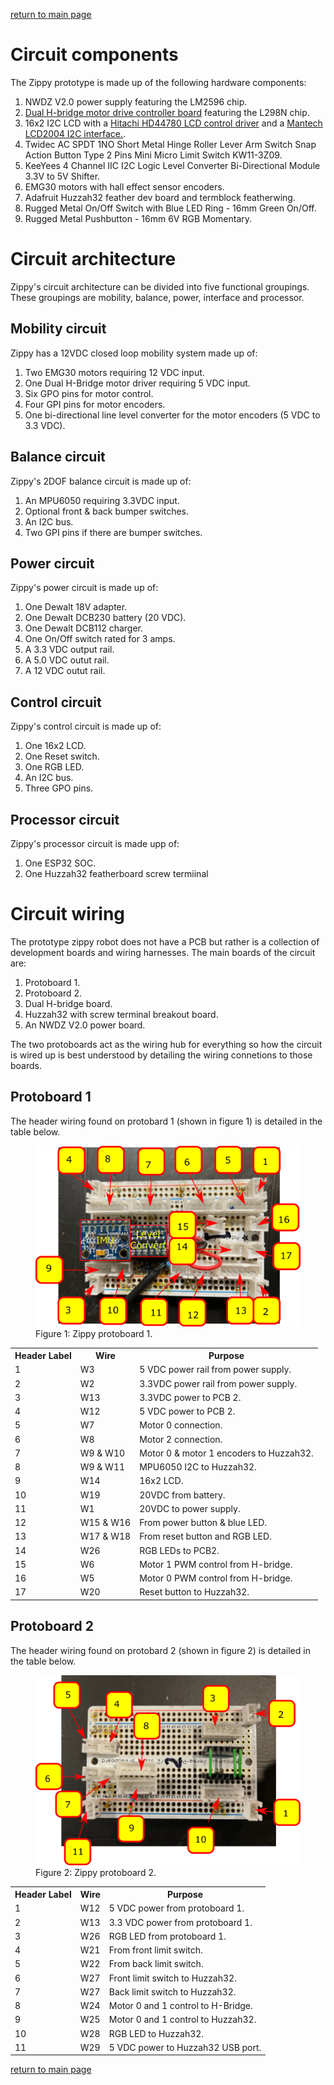 [return to main page](https://github.com/theAgingApprentice/zippy/blob/main/README.md)

# Circuit components

The Zippy prototype is made up of the following hardware components:

1. NWDZ V2.0 power supply featuring the LM2596 chip.
2. [Dual H-bridge motor drive controller board](https://handsontec.com/dataspecs/module/L298N%20Motor%20Driver.pdf) featuring the L298N chip.
3. 16x2 I2C LCD with a [Hitachi HD44780 LCD control driver](https://www.sparkfun.com/datasheets/LCD/HD44780.pdf) and a [Mantech LCD2004 I2C interface.](https://www.mantech.co.za/datasheets/products/LCD2004-i2c.pdf).
4. Twidec AC SPDT 1NO Short Metal Hinge Roller Lever Arm Switch Snap Action Button Type 2 Pins Mini Micro Limit Switch KW11-3Z09.
5. KeeYees 4 Channel IIC I2C Logic Level Converter Bi-Directional Module 3.3V to 5V Shifter.
6. EMG30 motors with hall effect sensor encoders.
7. Adafruit Huzzah32 feather dev board and termblock featherwing.
8. Rugged Metal On/Off Switch with Blue LED Ring - 16mm Green On/Off.
9. Rugged Metal Pushbutton - 16mm 6V RGB Momentary.

# Circuit architecture

Zippy's circuit architecture can be divided into five functional groupings. These groupings are mobility, balance, power, interface and processor. 

## Mobility circuit

Zippy has a 12VDC closed loop mobility system made up of:

1. Two EMG30 motors requiring 12 VDC input.
2. One Dual H-Bridge motor driver requiring 5 VDC input.
3. Six GPO pins for motor control.
4. Four GPI pins for motor encoders.
5. One bi-directional line level converter for the motor encoders (5 VDC to 3.3 VDC).

## Balance circuit

Zippy's 2DOF balance circuit is made up of:

1. An MPU6050 requiring 3.3VDC input.
2. Optional front & back bumper switches.
3. An I2C bus.
4. Two GPI pins if there are bumper switches.

## Power circuit

Zippy's power circuit is made up of:

1. One Dewalt 18V adapter.
2. One Dewalt DCB230 battery (20 VDC).
3. One Dewalt DCB112 charger.
4. One On/Off switch rated for 3 amps.
5. A 3.3 VDC output rail.
6. A 5.0 VDC outut rail.
7. A 12 VDC outut rail.

## Control circuit

Zippy's control circuit is made up of:

1. One 16x2 LCD.
2. One Reset switch.
3. One RGB LED.
4. An I2C bus.
5. Three GPO pins.

## Processor circuit

Zippy's processor circuit is made upp of:

1. One ESP32 SOC.
2. One Huzzah32 featherboard screw termiinal

# Circuit wiring

The prototype zippy robot does not have a PCB but rather is a collection of development boards and wiring harnesses. The main boards of the circuit are: 

1. Protoboard 1.
2. Protoboard 2.
3. Dual H-bridge board.
4. Huzzah32 with screw terminal breakout board.
5. An NWDZ V2.0 power board.

The two protoboards act as the wiring hub for everything so how the circuit is wired up is best understood by detailing the wiring connetions to those boards.

## Protoboard 1

The header wiring found on protobard 1 (shown in figure 1) is detailed in the table below.

<figure>
 <img src="https://github.com/theAgingApprentice/zippy/blob/main/img/zippyPCB1.png" alt="Protoboard1">
 <figcaption>Figure 1: Zippy protoboard 1.</figcaption>
</figure>

<table>
  <tr>
    <th>Header Label</th>
    <th>Wire</th>
    <th>Purpose</th>
  </tr>
  <tr>
    <td>1</td>
    <td>W3</td>
    <td>5 VDC power rail from power supply.</td>
  </tr>
  <tr>
    <td>2</td>
    <td>W2</td>
    <td>3.3VDC power rail from power supply.</td>
  </tr>
  <tr>
    <td>3</td>
    <td>W13</td>
    <td>3.3VDC power to PCB 2.</td>
  </tr>
  <tr>
    <td>4</td>
    <td>W12</td>
    <td>5 VDC power to PCB 2.</td>
  </tr>
  <tr>
    <td>5</td>
    <td>W7</td>
    <td>Motor 0 connection.</td>
  </tr>
  <tr>
    <td>6</td>
    <td>W8</td>
    <td>Motor 2 connection.</td>
  </tr>
  <tr>
    <td>7</td>
    <td>W9 & W10</td>
    <td>Motor 0 & motor 1 encoders to Huzzah32.</td>
  </tr>
  <tr>
    <td>8</td>
    <td>W9 & W11</td>
    <td>MPU6050 I2C to Huzzah32.</td>
  </tr>
  <tr>
    <td>9</td>
    <td>W14</td>
    <td>16x2 LCD.</td>
  </tr>
  <tr>
    <td>10</td>
    <td>W19</td>
    <td>20VDC from battery.</td>
  </tr>
  <tr>
    <td>11</td>
    <td>W1</td>
    <td>20VDC to power supply.</td>
  </tr>
  <tr>
    <td>12</td>
    <td>W15 & W16</td>
    <td>From power button & blue LED.</td>
  </tr>
  <tr>
    <td>13</td>
    <td>W17 & W18</td>
    <td>From reset button and RGB LED.</td>
  </tr>
  <tr>
    <td>14</td>
    <td>W26</td>
    <td>RGB LEDs to PCB2.</td>
  </tr>
  <tr>
    <td>15</td>
    <td>W6</td>
    <td>Motor 1 PWM control from H-bridge.</td>
  </tr>
  <tr>
    <td>16</td>
    <td>W5</td>
    <td>Motor 0 PWM control from H-bridge.</td>
  </tr>
  <tr>
    <td>17</td>
    <td>W20</td>
    <td>Reset button to Huzzah32.</td>
  </tr>
</table>

## Protoboard 2

The header wiring found on protobard 2 (shown in figure 2) is detailed in the table below.

<figure>
 <img src="https://github.com/theAgingApprentice/zippy/blob/main/img/zippyPCB2.png" alt="Protoboard2">
 <figcaption>Figure 2: Zippy protoboard 2.</figcaption>
</figure>

<table>
  <tr>
    <th>Header Label</th>
    <th>Wire</th>
    <th>Purpose</th>
  </tr>
  <tr>
    <td>1</td>
    <td>W12</td>
    <td>5 VDC power from protoboard 1.</td>
  </tr>
  <tr>
    <td>2</td>
    <td>W13</td>
    <td>3.3 VDC power from protoboard 1.</td>
  </tr>
  <tr>
    <td>3</td>
    <td>W26</td>
    <td>RGB LED from protoboard 1.</td>
  </tr>
  <tr>
    <td>4</td>
    <td>W21</td>
    <td>From front limit switch.</td>
  </tr>
  <tr>
    <td>5</td>
    <td>W22</td>
    <td>From back limit switch.</td>
  </tr>
  <tr>
    <td>6</td>
    <td>W27</td>
    <td>Front limit switch to Huzzah32.</td>
  </tr>
  <tr>
    <td>7</td>
    <td>W27</td>
    <td>Back limit switch to Huzzah32.</td>
  </tr>
  <tr>
    <td>8</td>
    <td>W24</td>
    <td>Motor 0 and 1 control to H-Bridge.</td>
  </tr>
  <tr>
    <td>9</td>
    <td>W25</td>
    <td>Motor 0 and 1 control to Huzzah32.</td>
  </tr>
  <tr>
    <td>10</td>
    <td>W28</td>
    <td>RGB LED to Huzzah32.</td>
  </tr>
  <tr>
    <td>11</td>
    <td>W29</td>
    <td>5 VDC power to Huzzah32 USB port.</td>
  </tr>
</table>

[return to main page](https://github.com/theAgingApprentice/zippy/blob/main/README.md)
